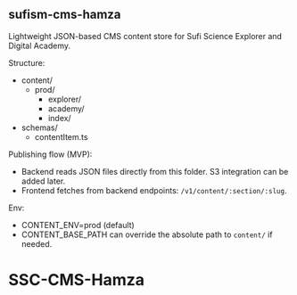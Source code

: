 ## sufism-cms-hamza

Lightweight JSON-based CMS content store for Sufi Science Explorer and Digital Academy.

Structure:

- content/
  - prod/
    - explorer/
    - academy/
    - index/
- schemas/
  - contentItem.ts

Publishing flow (MVP):
- Backend reads JSON files directly from this folder. S3 integration can be added later.
- Frontend fetches from backend endpoints: `/v1/content/:section/:slug`.

Env:
- CONTENT_ENV=prod (default)
- CONTENT_BASE_PATH can override the absolute path to `content/` if needed.


# SSC-CMS-Hamza
